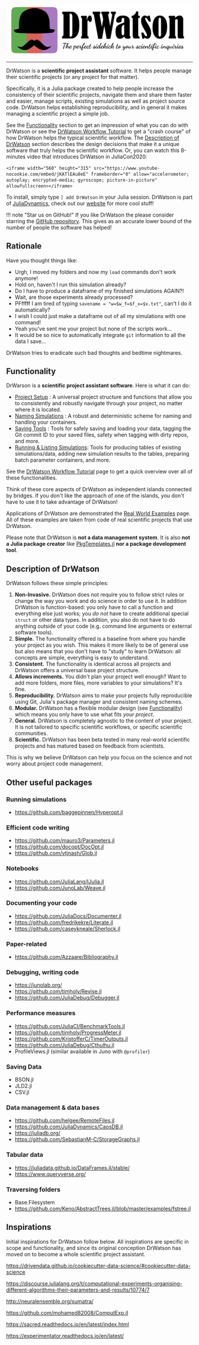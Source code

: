 ![DrWatson](https://github.com/JuliaDynamics/JuliaDynamics/blob/master/videos/drwatson/DrWatson-banner-nobg.png?raw=true)

---

DrWatson is a **scientific project assistant** software.
It helps people manage their scientific projects (or any project for that matter).

Specifically, it is a Julia package created to help people increase the consistency of their scientific projects, navigate them and share them faster and easier, manage scripts, existing simulations as well as project source code.
DrWatson helps establishing reproducibility, and in general it makes managing a scientific project a simple job.

See the [Functionality](@ref) section to get an impression of what you can do with DrWatson or see the [DrWatson Workflow Tutorial](@ref) to get a "crash course" of how DrWatson helps the typical scientific workflow.
The [Description of DrWatson](@ref) section describes the design decisions that make it a unique software that truly helps the scientific workflow.
Or, you can watch this 8-minutes video that introduces DrWatson in JuliaCon2020:

```@raw html
<iframe width="560" height="315" src="https://www.youtube-nocookie.com/embed/jKATlEAu8eE" frameborder="0" allow="accelerometer; autoplay; encrypted-media; gyroscope; picture-in-picture" allowfullscreen></iframe>
```


To install, simply type `] add DrWatson` in your Julia session.
DrWatson is part of [JuliaDynamics](https://juliadynamics.github.io/JuliaDynamics/), check out our [website](https://juliadynamics.github.io/JuliaDynamics/) for more cool stuff!

!!! note "Star us on GitHub!"
    If you like DrWatson the please consider starring the [GitHub repository](https://github.com/JuliaDynamics/DrWatson.jl). This gives as an accurate lower bound of the number of people the software has helped!

## Rationale
Have you thought things like:

* Urgh, I moved my folders and now my `load` commands don't work anymore!
* Hold on, haven't I run this simulation already?
* Do I have to produce a dataframe of my finished simulations AGAIN?!
* Wait, are those experiments already processed?
* PFfffff I am tired of typing `savename = "w=$w_f=$f_x=$x.txt"`, can't I do it automatically?
* I wish I could just make a dataframe out of all my simulations with one command!
* Yeah you've sent me your project but none of the scripts work...
* It would be so nice to automatically integrate `git` information to all the data I save...

DrWatson tries to eradicate such bad thoughts and bedtime nightmares.


## Functionality
DrWarson is a **scientific project assistant software**. Here is what it can do:

* [Project Setup](@ref) : A universal project structure and functions that allow you to consistently and robustly navigate through your project, no matter where it is located.
* [Naming Simulations](@ref) : A robust and deterministic scheme for naming and handling your containers.
* [Saving Tools](@ref) : Tools for safely saving and loading your data, tagging the Git commit ID to your saved files, safety when tagging with dirty repos, and more.
* [Running & Listing Simulations](@ref): Tools for producing tables of existing simulations/data, adding new simulation results to the tables, preparing batch parameter containers, and more.

See the [DrWatson Workflow Tutorial](@ref) page to get a quick overview
over all of these functionalities.

Think of these core aspects of DrWatson as independent islands connected by bridges. If you don't like the approach of one of the islands, you don't have to use it to take advantage of DrWatson!

Applications of DrWatson are demonstrated the [Real World Examples](@ref) page. All of these examples are taken from code of real scientific projects that use DrWatson.

Please note that DrWatson is **not a data management system**.
It is also **not a Julia package creator** like [PkgTemplates.jl](https://github.com/invenia/PkgTemplates.jl) **nor a package development tool**.

## Description of DrWatson

DrWatson follows these simple principles:

1. **Non-Invasive.** DrWatson does not require you to follow strict rules or change the way you work and do science in order to use it. In addition DrWatson is function-based: you only have to call a function and everything else just works; you *do not* have to create additional special `struct` or other data types. In addition, you also do not have to do anything outside of your code (e.g. command line arguments or external software tools).
1. **Simple.** The functionality offered is a baseline from where you handle your project as you wish. This makes it more likely to be of general use but also means that you don't have to "study" to learn DrWatson: all concepts are simple, everything is easy to understand.
2. **Consistent.** The functionality is identical across all projects and DrWatson offers a universal base project structure.
3. **Allows increments.** You didn't plan your project well enough? Want to add more folders, more files, more variables to your simulations? It's fine.
5. **Reproducibility.** DrWatson aims to make your projects fully reproducible using Git, Julia's package manager and consistent naming schemes.
6. **Modular.** DrWatson has a flexible modular design (see [Functionality](@ref)) which means you only have to use what fits _your project_.
1. **General.** DrWatson is completely agnostic to the content of your project. It is not tailored to specific scientific workflows, or specific scientific communities.
4. **Scientific.** DrWatson has been beta tested in many real-world scientific projects and has matured based on feedback from scientists.

This is why we believe DrWatson can help you focus on the science and not worry about project code management.

## Other useful packages

### Running simulations
* <https://github.com/baggepinnen/Hyperopt.jl>

### Efficient code writing
* <https://github.com/mauro3/Parameters.jl>
* <https://github.com/docopt/DocOpt.jl>
* <https://github.com/vtjnash/Glob.jl>

### Notebooks
* <https://github.com/JuliaLang/IJulia.jl>
* <https://github.com/JunoLab/Weave.jl>

### Documenting your code
* <https://github.com/JuliaDocs/Documenter.jl>
* <https://github.com/fredrikekre/Literate.jl>
* <https://github.com/caseykneale/Sherlock.jl>

### Paper-related
* <https://github.com/Azzaare/Bibliography.jl>

### Debugging, writing code
* <https://junolab.org/>
* <https://github.com/timholy/Revise.jl>
* <https://github.com/JuliaDebug/Debugger.jl>

### Performance measures
* <https://github.com/JuliaCI/BenchmarkTools.jl>
* <https://github.com/timholy/ProgressMeter.jl>
* <https://github.com/KristofferC/TimerOutputs.jl>
* <https://github.com/JuliaDebug/Cthulhu.jl>
* ProfileViews.jl (similar available in Juno with `@profiler`)

### Saving Data
* BSON.jl
* JLD2.jl
* CSV.jl

### Data management & data bases
* <https://github.com/helgee/RemoteFiles.jl>
* <https://github.com/JuliaDynamics/CaosDB.jl>
* <https://juliadb.org/>
* <https://github.com/SebastianM-C/StorageGraphs.jl>

### Tabular data
* <https://juliadata.github.io/DataFrames.jl/stable/>
* <https://www.queryverse.org/>

### Traversing folders
* Base.Filesystem
* <https://github.com/Keno/AbstractTrees.jl/blob/master/examples/fstree.jl>


## Inspirations

Initial inspirations for DrWatson follow below. All inspirations are specific in scope and functionality, and since its original conception DrWatson has moved on to become a whole scientific project assistant.

https://drivendata.github.io/cookiecutter-data-science/#cookiecutter-data-science

https://discourse.julialang.org/t/computational-experiments-organising-different-algorithms-their-parameters-and-results/10774/7

http://neuralensemble.org/sumatra/

https://github.com/mohamed82008/ComputExp.jl

https://sacred.readthedocs.io/en/latest/index.html

https://experimentator.readthedocs.io/en/latest/
